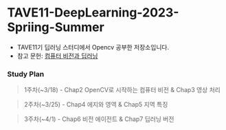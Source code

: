 # TAVE11-DeepLearning-2023-Spriing-Summer
- TAVE11기 딥러닝 스터디에서 Opencv 공부한 저장소입니다.
- 참고 문헌: [컴퓨터 비전과 딥러닝](http://www.yes24.com/Product/Goods/116755317)

### Study Plan
> 1주차(~3/18) - Chap2 OpenCV로 시작하는 컴퓨터 비전 & Chap3 영상 처리

> 2주차(~3/25) - Chap4 에지와 영역 & Chap5 지역 특징

> 3주차(~4/1) - Chap6 비전 에이전트 & Chap7 딥러닝 버전
